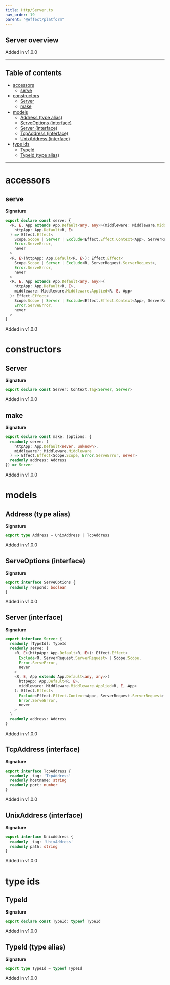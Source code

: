 ```yaml
---
title: Http/Server.ts
nav_order: 19
parent: "@effect/platform"
---
```


## Server overview

Added in v1.0.0

---

<h2 class="text-delta">Table of contents</h2>

- [accessors](#accessors)
  - [serve](#serve)
- [constructors](#constructors)
  - [Server](#server)
  - [make](#make)
- [models](#models)
  - [Address (type alias)](#address-type-alias)
  - [ServeOptions (interface)](#serveoptions-interface)
  - [Server (interface)](#server-interface)
  - [TcpAddress (interface)](#tcpaddress-interface)
  - [UnixAddress (interface)](#unixaddress-interface)
- [type ids](#type-ids)
  - [TypeId](#typeid)
  - [TypeId (type alias)](#typeid-type-alias)

---

# accessors

## serve

**Signature**

```ts
export declare const serve: {
  <R, E, App extends App.Default<any, any>>(middleware: Middleware.Middleware.Applied<R, E, App>): (
    httpApp: App.Default<R, E>
  ) => Effect.Effect<
    Scope.Scope | Server | Exclude<Effect.Effect.Context<App>, ServerRequest.ServerRequest>,
    Error.ServeError,
    never
  >
  <R, E>(httpApp: App.Default<R, E>): Effect.Effect<
    Scope.Scope | Server | Exclude<R, ServerRequest.ServerRequest>,
    Error.ServeError,
    never
  >
  <R, E, App extends App.Default<any, any>>(
    httpApp: App.Default<R, E>,
    middleware: Middleware.Middleware.Applied<R, E, App>
  ): Effect.Effect<
    Scope.Scope | Server | Exclude<Effect.Effect.Context<App>, ServerRequest.ServerRequest>,
    Error.ServeError,
    never
  >
}
```

Added in v1.0.0

# constructors

## Server

**Signature**

```ts
export declare const Server: Context.Tag<Server, Server>
```

Added in v1.0.0

## make

**Signature**

```ts
export declare const make: (options: {
  readonly serve: (
    httpApp: App.Default<never, unknown>,
    middleware?: Middleware.Middleware
  ) => Effect.Effect<Scope.Scope, Error.ServeError, never>
  readonly address: Address
}) => Server
```

Added in v1.0.0

# models

## Address (type alias)

**Signature**

```ts
export type Address = UnixAddress | TcpAddress
```

Added in v1.0.0

## ServeOptions (interface)

**Signature**

```ts
export interface ServeOptions {
  readonly respond: boolean
}
```

Added in v1.0.0

## Server (interface)

**Signature**

```ts
export interface Server {
  readonly [TypeId]: TypeId
  readonly serve: {
    <R, E>(httpApp: App.Default<R, E>): Effect.Effect<
      Exclude<R, ServerRequest.ServerRequest> | Scope.Scope,
      Error.ServeError,
      never
    >
    <R, E, App extends App.Default<any, any>>(
      httpApp: App.Default<R, E>,
      middleware: Middleware.Middleware.Applied<R, E, App>
    ): Effect.Effect<
      Exclude<Effect.Effect.Context<App>, ServerRequest.ServerRequest> | Scope.Scope,
      Error.ServeError,
      never
    >
  }
  readonly address: Address
}
```

Added in v1.0.0

## TcpAddress (interface)

**Signature**

```ts
export interface TcpAddress {
  readonly _tag: 'TcpAddress'
  readonly hostname: string
  readonly port: number
}
```

Added in v1.0.0

## UnixAddress (interface)

**Signature**

```ts
export interface UnixAddress {
  readonly _tag: 'UnixAddress'
  readonly path: string
}
```

Added in v1.0.0

# type ids

## TypeId

**Signature**

```ts
export declare const TypeId: typeof TypeId
```

Added in v1.0.0

## TypeId (type alias)

**Signature**

```ts
export type TypeId = typeof TypeId
```

Added in v1.0.0
